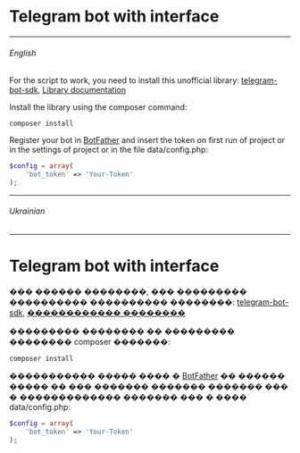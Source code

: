 # Telegram bot with interface

------------
###### English
For the script to work, you need to install this unofficial library: [telegram-bot-sdk](https://github.com/irazasyed/telegram-bot-sdk "telegram-bot-sdk"),
[Library documentation](https://telegram-bot-sdk.readme.io/docs "Library documentation")

Install the library using the composer command:

```shell
composer install
```

Register your bot in [BotFather](https://t.me/BotFather "BotFather") and insert the token on first run of project or in the settings of project or in the file data/config.php:

```php
$config = array(
	'bot_token' => 'Your-Token'
);
```

------------

###### Ukrainian

------------


#  Telegram bot with interface
��� ������ ��������, ��� ��������� ���������� ���������� ��������: [telegram-bot-sdk](https://github.com/irazasyed/telegram-bot-sdk "telegram-bot-sdk"), [������������ ��������](https://telegram-bot-sdk.readme.io/docs "������������ ��������")

��������� �������� �� ��������� �������� composer �������:

```shell
composer install
```

����������� ����� ���� � [BotFather](https://t.me/BotFather "BotFather") �� ������ ����� �� ��� ������� ������� ������� ��� � ������������� ������� ��� � ���� data/config.php:

```php
$config = array(
	'bot_token' => 'Your-Token'
);
```

